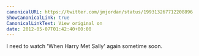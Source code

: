 ```yaml
---
canonicalURL: https://twitter.com/jmjordan/status/199313267712208896
ShowCanonicalLink: true
CanonicalLinkText: View original on
date: 2012-05-07T01:42:40+00:00
---
```

I need to watch 'When Harry Met Sally' again sometime soon.
